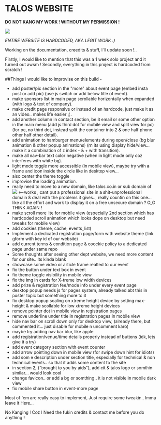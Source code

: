 # TALOS WEBSITE
**DO NOT KANG MY WORK ! WITHOUT MY PERMISSION !**

![](https://komarev.com/ghpvc/?username=jesvijonathan)

*ENTIRE WEBSITE IS HARDCODED, AKA LEGIT WORK :)*

Working on the documentation, creedits & stuff, I'll update soon !.. 

Firstly, I would like to mention that this was a 1 week solo project and it turned out awsm ! 
Secondly, everything in this project is hardcoded from scratch !

##Things I would like to improvise on this build -
- add poster/pic section in the "more" about event page (embed insta post or add pic) (use js switch or add below title of event).
- make sponsors list in main page scrollable horizontally when expanded (with logo & text of company).
- make credit page responsive or instead of an hardcode, just make it as an video.. makes life easier ;).
- add another column in contact section, be it email or some other option in the main menu (add js third dot for mobile view and split view for pc) (for pc, no third dot, instead split the container into 2 & one half phone other half other detail).
- add animation to hamburger menu/elements during open/close (bg blur animation & other popup animations) (rn its using display hide/view... make it a combination of z index - & + with transition).
- make all nav-bar text color negative (when in light mode only coz interferes with white bg).
- light mode toggle more accessible (in mobile view), maybe try with a frame and icon inside the circle like in desktop view... 
- also center the theme toggle 
- improvise the loading animation.
- really need to move to a new domain, like talos.co.in or sub domain of ![](https://www.citchennai.edu.in/talos) <--works , cant put a professional site in a shit-unprofessional domain & deal with the problems it gives.., really countin on this one... like all the effort and work to display it on a free unsecure domain ? O_O THINK AGAIN !
- make scroll more lite for mobile view (especially 2nd section which has hardcoded scroll animation which looks dope on desktop but need tweaks for mobile view)
- add cookies (theme, cache, events_list)
- Implement a dedicated registration page/form with website theme (link gform with key id of our website)
- add current terms & condition page & coockie policy to a dedicated page under same repo
- Some thoughts after seeing other dept website, we need more content for our site.. its kinda blank
- showcase some video or article frame realted to our event
- fix the button under text box in event
- fix theme toggle visibility in mobile view
- fix the img in cards for X-treme low width devices
- add prize & registration fee/mode info under every event page
- desktop popup needs js for pages system, already talked abt this in poster topic but something more to it
- fix desktop popup scaling on xtreme height device by setting max-height & make scollable for low xtreme height devices
- remove pointer dot in mobile view in registration pages
- remove underline under title in registration pages in mobile view
- hide nav bar on scroll down only for desktop view, (already there, but commented it... just disable for mobile n uncomment karo)
- maybe try adding nav bar blur, like apple
- add registration/venue/time details properly instead of buttons (idk, lets give it a try)
- add event category section with event counter 
- add arrow pointing down in mobile view (for swipe down hint for idiots)
- add som e description under section title, especially for technical & non technical events.. so that it adds some content to the site
- in section 2, ("brought to you by aids"), add cit & talos logo or somthin similar... would look cool
- change favicon.. or add a bg or somthing.. it is not visible in mobile dark view
- fix mobile share button in event-more page


Most of 'em are really easy to implement, 
Just require some tweakin.. 
Imma leave it Here... 

No Kanging ! Coz I Need the fukin credits & contact me before you do anything !
